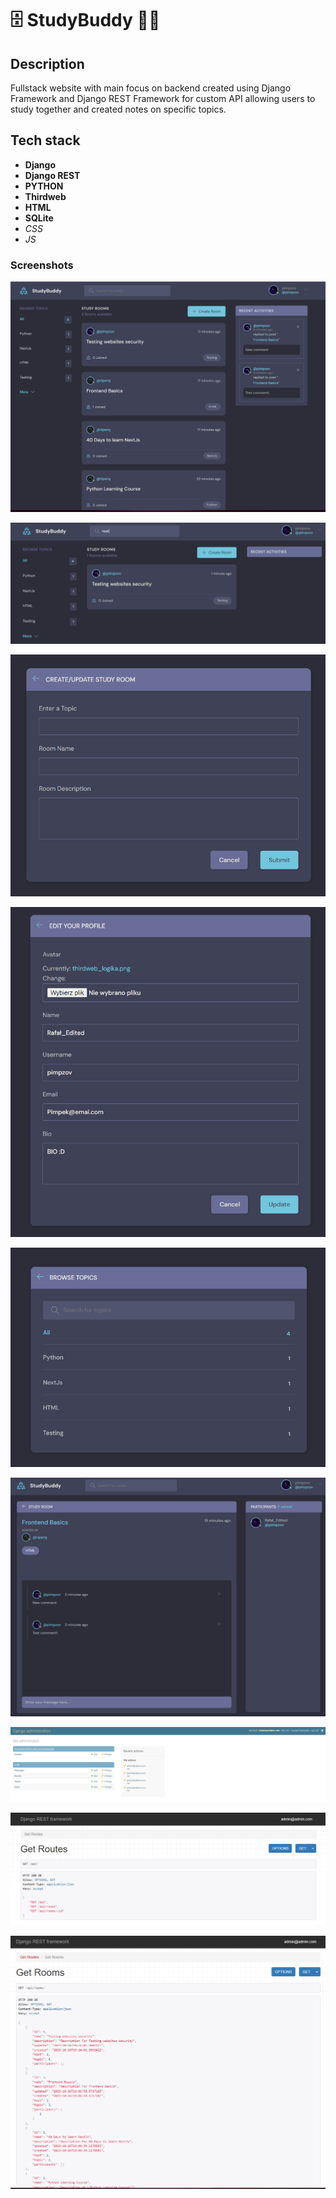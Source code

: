
# 🗄️ StudyBuddy 👨‍💻

## Description
Fullstack website with main focus on backend created using Django Framework and Django REST Framework for custom API allowing users to study together and created notes on specific topics.

## Tech stack

- **Django**
- **Django REST**
- **PYTHON**
- **Thirdweb**
- **HTML**
- **SQLite**
- *CSS*
- *JS*


### Screenshots

![App Screenshot](https://raw.githubusercontent.com/RiP3rQ/StudyBuddy-Django-/main/screenshots/1.PNG)

![App Screenshot](https://raw.githubusercontent.com/RiP3rQ/StudyBuddy-Django-/main/screenshots/2.PNG)

![App Screenshot](https://raw.githubusercontent.com/RiP3rQ/StudyBuddy-Django-/main/screenshots/3.PNG)

![App Screenshot](https://raw.githubusercontent.com/RiP3rQ/StudyBuddy-Django-/main/screenshots/4.PNG)

![App Screenshot](https://raw.githubusercontent.com/RiP3rQ/StudyBuddy-Django-/main/screenshots/5.PNG)

![App Screenshot](https://raw.githubusercontent.com/RiP3rQ/StudyBuddy-Django-/main/screenshots/6.PNG)

![App Screenshot](https://raw.githubusercontent.com/RiP3rQ/StudyBuddy-Django-/main/screenshots/7.PNG)

![App Screenshot](https://raw.githubusercontent.com/RiP3rQ/StudyBuddy-Django-/main/screenshots/8.PNG)

![App Screenshot](https://raw.githubusercontent.com/RiP3rQ/StudyBuddy-Django-/main/screenshots/9.PNG)
